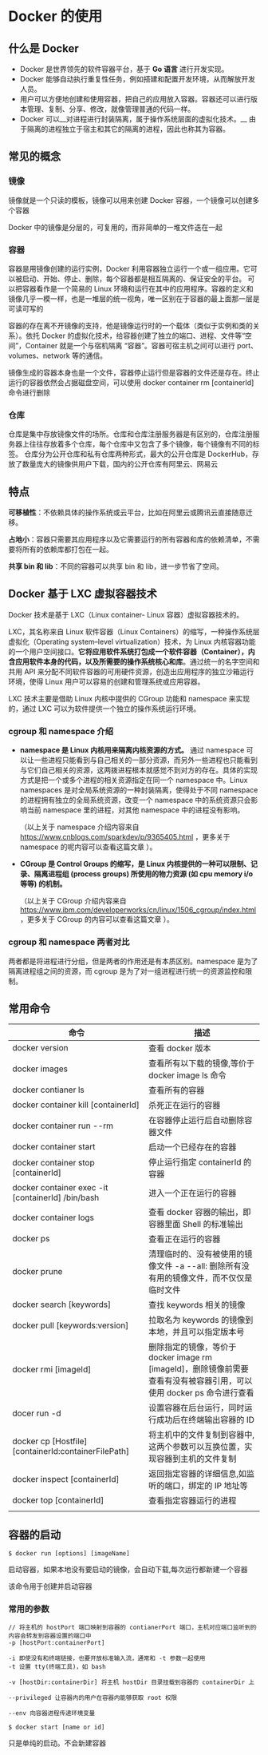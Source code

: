 # Docker 的使用

## 什么是 Docker

* Docker 是世界领先的软件容器平台，基于 __Go 语言__ 进行开发实现。
* Docker 能够自动执行重复性任务，例如搭建和配置开发环境，从而解放开发人员。
* 用户可以方便地创建和使用容器，把自己的应用放入容器。容器还可以进行版本管理、复制、分享、修改，就像管理普通的代码一样。
* Docker 可以__对进程进行封装隔离，属于操作系统层面的虚拟化技术。__ 由于隔离的进程独立于宿主和其它的隔离的进程，因此也称其为容器。

## 常见的概念

### 镜像

镜像就是一个只读的模板，镜像可以用来创建 Docker 容器，一个镜像可以创建多个容器

Docker 中的镜像是分层的，可复用的，而非简单的一堆文件迭在一起

### 容器

容器是用镜像创建的运行实例，Docker 利用容器独立运行一个或一组应用。它可以被启动、开始、停止、删除，每个容器都是相互隔离的、保证安全的平台。 可以把容器看作是一个简易的 Linux 环境和运行在其中的应用程序。容器的定义和镜像几乎一模一样，也是一堆层的统一视角，唯一区别在于容器的最上面那一层是可读可写的

容器的存在离不开镜像的支持，他是镜像运行时的一个载体（类似于实例和类的关系）。依托 Docker 的虚拟化技术，给容器创建了独立的端口、进程、文件等“空间”，Container 就是一个与宿机隔离 “容器”。容器可宿主机之间可以进行 port、volumes、network 等的通信。

镜像生成的容器本身也是一个文件，容器停止运行但是容器的文件还是存在。终止运行的容器依然会占据磁盘空间，可以使用 docker container rm \[containerId] 命令进行删除

### 仓库

仓库是集中存放镜像文件的场所。仓库和仓库注册服务器是有区别的，仓库注册服务器上往往存放着多个仓库，每个仓库中又包含了多个镜像，每个镜像有不同的标签。 仓库分为公开仓库和私有仓库两种形式，最大的公开仓库是 DockerHub，存放了数量庞大的镜像供用户下载，国内的公开仓库有阿里云、网易云

## 特点

__可移植性__：不依赖具体的操作系统或云平台，比如在阿里云或腾讯云直接随意迁移。

__占地小__：容器只需要其应用程序以及它需要运行的所有容器和库的依赖清单，不需要将所有的依赖库都打包在一起。

__共享 bin 和 lib__：不同的容器可以共享 bin 和 lib，进一步节省了空间。

## Docker 基于 LXC 虚拟容器技术

Docker 技术是基于 LXC（Linux container- Linux 容器）虚拟容器技术的。

LXC，其名称来自 Linux 软件容器（Linux Containers）的缩写，一种操作系统层虚拟化（Operating system–level virtualization）技术，为 Linux 内核容器功能的一个用户空间接口。__它将应用软件系统打包成一个软件容器（Container），内含应用软件本身的代码，以及所需要的操作系统核心和库__。通过统一的名字空间和共用 API 来分配不同软件容器的可用硬件资源，创造出应用程序的独立沙箱运行环境，使得 Linux 用户可以容易的创建和管理系统或应用容器。

LXC 技术主要是借助 Linux 内核中提供的 CGroup 功能和 namespace 来实现的，通过 LXC 可以为软件提供一个独立的操作系统运行环境。

### cgroup 和 namespace 介绍

* __namespace 是 Linux 内核用来隔离内核资源的方式。__ 通过 namespace 可以让一些进程只能看到与自己相关的一部分资源，而另外一些进程也只能看到与它们自己相关的资源，这两拨进程根本就感觉不到对方的存在。具体的实现方式是把一个或多个进程的相关资源指定在同一个 namespace 中。Linux namespaces 是对全局系统资源的一种封装隔离，使得处于不同 namespace 的进程拥有独立的全局系统资源，改变一个 namespace 中的系统资源只会影响当前 namespace 里的进程，对其他 namespace 中的进程没有影响。

  （以上关于 namespace 介绍内容来自<https://www.cnblogs.com/sparkdev/p/9365405.html> ，更多关于 namespace 的呢内容可以查看这篇文章 ）。

* __CGroup 是 Control Groups 的缩写，是 Linux 内核提供的一种可以限制、记录、隔离进程组 (process groups) 所使用的物力资源 (如 cpu memory i/o 等等) 的机制。__

  （以上关于 CGroup 介绍内容来自 <https://www.ibm.com/developerworks/cn/linux/1506_cgroup/index.html> ，更多关于 CGroup 的内容可以查看这篇文章 ）。

### cgroup 和 namespace 两者对比

两者都是将进程进行分组，但是两者的作用还是有本质区别。namespace 是为了隔离进程组之间的资源，而 cgroup 是为了对一组进程进行统一的资源监控和限制。

## 常用命令

| 命令                                                   | 描述                                                         |
| ------------------------------------------------------ | ------------------------------------------------------------ |
| docker version                                         | 查看 docker 版本                                             |
| docker images                                          | 查看所有以下载的镜像,等价于 docker image ls 命令             |
| docker contianer ls                                    | 查看所有的容器                                               |
| docker container kill \[containerId]                   | 杀死正在运行的容器                                           |
| docker container run --rm                              | 在容器停止运行后自动删除容器文件                             |
| docker container start                                 | 启动一个已经存在的容器                                       |
| docker container stop \[containerId]                   | 停止运行指定 containerId 的容器                              |
| docker container exec -it \[containerId] /bin/bash     | 进入一个正在运行的容器                                       |
| docker container logs                                  | 查看 docker 容器的输出，即容器里面 Shell 的标准输出          |
| docker ps                                              | 查看正在运行的容器                                           |
| docker prune                                           | 清理临时的、没有被使用的镜像文件 -a --all: 删除所有没有用的镜像文件，而不仅仅是临时文件 |
| docker search \[keywords]                              | 查找 keywords 相关的镜像                                     |
| docker pull \[keywords:version]                        | 拉取名为 keywords 的镜像到本地，并且可以指定版本号           |
| docker rmi \[imageId]                                  | 删除指定的镜像，等价于 docker image rm \[imageId]，删除镜像前需要查看有没有被容器引用，可以使用 docker ps 命令进行查看 |
| docer run -d                                           | 设置容器在后台运行，同时运行成功后在终端输出容器的 ID        |
| docker cp \[Hostfile] \[containerId:containerFilePath] | 将主机中的文件复制到容器中, 这两个参数可以互换位置，实现容器到主机的文件复制 |
| docker inspect \[containerId]                          | 返回指定容器的详细信息,如监听的端口，绑定的 IP 地址等        |
| docker top \[containerId]                              | 查看指定容器运行的进程                                       |
|                                                        |                                                              |

## 容器的启动

```shell
$ docker run [options] [imageName]
```

启动容器，如果本地没有要启动的镜像，会自动下载,每次运行都新建一个容器

该命令用于创建并启动容器

### 常用的参数

```text
// 将主机的 hostPort 端口映射到容器的 contianerPort 端口，主机对应端口监听到的内容会转发到容器设置的端口中
-p [hostPort:containerPort]

-i 即使没有和终端链接，也要开放标准输入流，通常和 -t 参数一起使用
-t 设置 tty(终端工具)，如 bash

-v [hostDir:containerDir] 将主机 hostDir 目录挂载到容器的 containerDir 上

--privileged 让容器内的用户在容器内能够获取 root 权限

--env 向容器进程传递环境变量
```

```shell
$ docker start [name or id]
```

只是单纯的启动。不会新建容器
